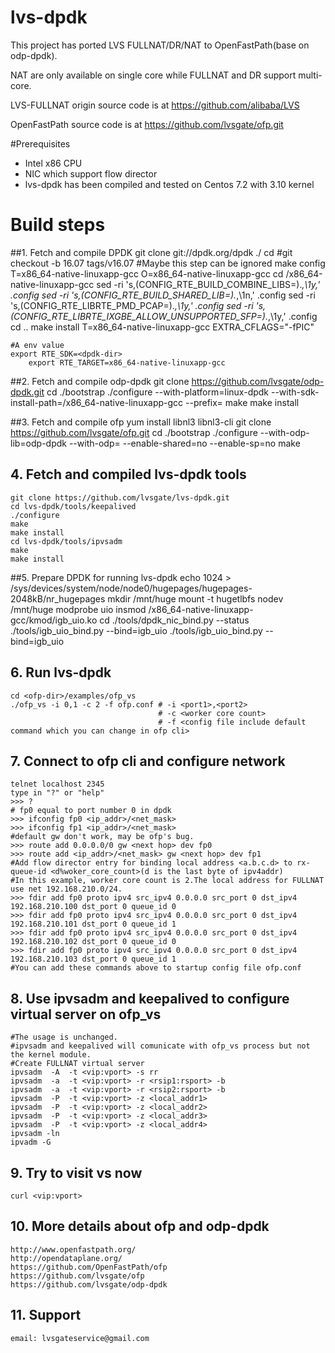 # lvs-dpdk

This project has ported LVS FULLNAT/DR/NAT to OpenFastPath(base on odp-dpdk).

NAT are only available on single core while FULLNAT and DR support multi-core.

LVS-FULLNAT origin source code is at https://github.com/alibaba/LVS

OpenFastPath source code is at https://github.com/lvsgate/ofp.git

#Prerequisites
- Intel x86 CPU
- NIC which support flow director
- lvs-dpdk has been compiled and tested on Centos 7.2 with 3.10 kernel

# Build steps
##1. Fetch and compile DPDK
	git clone git://dpdk.org/dpdk ./<dpdk-dir>
	cd <dpdk-dir>
	#git checkout -b 16.07 tags/v16.07 #Maybe this step can be ignored
	make config T=x86_64-native-linuxapp-gcc O=x86_64-native-linuxapp-gcc
	cd <dpdk-dir>/x86_64-native-linuxapp-gcc
	sed -ri 's,(CONFIG_RTE_BUILD_COMBINE_LIBS=).*,\1y,' .config
	sed -ri 's,(CONFIG_RTE_BUILD_SHARED_LIB=).*,\1n,' .config
	sed -ri 's,(CONFIG_RTE_LIBRTE_PMD_PCAP=).*,\1y,' .config
	sed -ri 's,(CONFIG_RTE_LIBRTE_IXGBE_ALLOW_UNSUPPORTED_SFP=).*,\1y,' .config
	cd ..
	make install T=x86_64-native-linuxapp-gcc EXTRA_CFLAGS="-fPIC"
	
	#A env value
	export RTE_SDK=<dpdk-dir>
        export RTE_TARGET=x86_64-native-linuxapp-gcc
	    
##2. Fetch and compile odp-dpdk
	git clone  https://github.com/lvsgate/odp-dpdk.git <odp-dir>
	cd <odp-dir>
	./bootstrap
	./configure --with-platform=linux-dpdk --with-sdk-install-path=<dpdk-dir>/x86_64-native-linuxapp-gcc --prefix=<INSTALL ODP-DPDK TO THIS DIR>
	make
	make install
	
##3. Fetch and compile ofp
	yum install libnl3 libnl3-cli
	git clone https://github.com/lvsgate/ofp.git <ofp-dir>
	cd <ofp-dir>
	./bootstrap
	./configure --with-odp-lib=odp-dpdk --with-odp=<ODP-DPDK INSTALLATION DIR> --enable-shared=no --enable-sp=no
	make

## 4. Fetch and compiled lvs-dpdk tools
	git clone https://github.com/lvsgate/lvs-dpdk.git
	cd lvs-dpdk/tools/keepalived
	./configure
	make
	make install
	cd lvs-dpdk/tools/ipvsadm
	make
	make install

##5. Prepare DPDK for running lvs-dpdk
	echo 1024 > /sys/devices/system/node/node0/hugepages/hugepages-2048kB/nr_hugepages
	mkdir /mnt/huge
	mount -t hugetlbfs nodev /mnt/huge
	modprobe uio
	insmod <dpdk-dir>/x86_64-native-linuxapp-gcc/kmod/igb_uio.ko
	cd <dpdk-dir>
	./tools/dpdk_nic_bind.py --status
	./tools/igb_uio_bind.py --bind=igb_uio <pci-id-1>
	./tools/igb_uio_bind.py --bind=igb_uio <pci-id-2>

		
## 6. Run lvs-dpdk
    cd <ofp-dir>/examples/ofp_vs
    ./ofp_vs -i 0,1 -c 2 -f ofp.conf # -i <port1>,<port2>  
                                     # -c <worker core count> 
                                     # -f <config file include default command which you can change in ofp cli>

## 7. Connect to ofp cli and configure network
    telnet localhost 2345
    type in "?" or "help"
    >>> ?
    # fp0 equal to port number 0 in dpdk
    >>> ifconfig fp0 <ip_addr>/<net_mask> 
    >>> ifconfig fp1 <ip_addr>/<net_mask> 
    #default gw don't work, may be ofp's bug.
    >>> route add 0.0.0.0/0 gw <next hop> dev fp0
    >>> route add <ip_addr>/<net_mask> gw <next hop> dev fp1
    #Add flow director entry for binding local address <a.b.c.d> to rx-queue-id <d%woker_core_count>(d is the last byte of ipv4addr)
    #In this example, worker core count is 2.The local address for FULLNAT use net 192.168.210.0/24.
    >>> fdir add fp0 proto ipv4 src_ipv4 0.0.0.0 src_port 0 dst_ipv4 192.168.210.100 dst_port 0 queue_id 0
    >>> fdir add fp0 proto ipv4 src_ipv4 0.0.0.0 src_port 0 dst_ipv4 192.168.210.101 dst_port 0 queue_id 1
    >>> fdir add fp0 proto ipv4 src_ipv4 0.0.0.0 src_port 0 dst_ipv4 192.168.210.102 dst_port 0 queue_id 0
    >>> fdir add fp0 proto ipv4 src_ipv4 0.0.0.0 src_port 0 dst_ipv4 192.168.210.103 dst_port 0 queue_id 1
    #You can add these commands above to startup config file ofp.conf


## 8. Use ipvsadm and keepalived to configure virtual server on ofp_vs
	#The usage is unchanged.
	#ipvsadm and keepalived will comunicate with ofp_vs process but not the kernel module.
	#Create FULLNAT virtual server
	ipvsadm  -A  -t <vip:vport> -s rr
	ipvsadm  -a  -t <vip:vport> -r <rsip1:rsport> -b
	ipvsadm  -a  -t <vip:vport> -r <rsip2:rsport> -b
	ipvsadm  -P  -t <vip:vport> -z <local_addr1>
	ipvsadm  -P  -t <vip:vport> -z <local_addr2>
	ipvsadm  -P  -t <vip:vport> -z <local_addr3>
	ipvsadm  -P  -t <vip:vport> -z <local_addr4>
	ipvsadm -ln
	ipvadm -G
    
## 9. Try to visit vs now
	curl <vip:vport>

## 10. More details about ofp and odp-dpdk
    http://www.openfastpath.org/
    http://opendataplane.org/
    https://github.com/OpenFastPath/ofp
    https://github.com/lvsgate/ofp
    https://github.com/lvsgate/odp-dpdk

## 11. Support
	email: lvsgateservice@gmail.com
